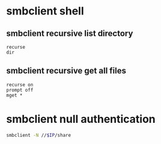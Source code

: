 # smbclient shell
## smbclient recursive list directory
```
recurse
dir
```

## smbclient recursive get all files
```
recurse on
prompt off
mget *
```

# smbclient null authentication
```bash
smbclient -N //$IP/share
```
